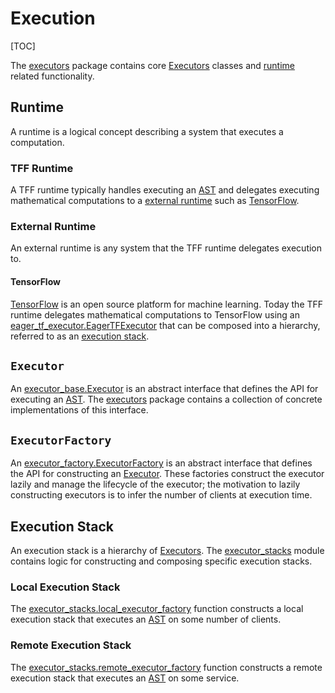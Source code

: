 # Execution

[TOC]

The
[executors](https://github.com/tensorflow/federated/blob/main/tensorflow_federated/python/core/impl/executors)
package contains core [Executors](#executor) classes and [runtime](#runtime)
related functionality.

## Runtime

A runtime is a logical concept describing a system that executes a computation.

### TFF Runtime

A TFF runtime typically handles executing an [AST](compilation.md#ast) and
delegates executing mathematical computations to a
[external runtime](#external-runtime) such as [TensorFlow](#tensorflow).

### External Runtime

An external runtime is any system that the TFF runtime delegates execution to.

#### TensorFlow

[TensorFlow](https://www.tensorflow.org/) is an open source platform for machine
learning. Today the TFF runtime delegates mathematical computations to
TensorFlow using an
[eager_tf_executor.EagerTFExecutor](https://github.com/tensorflow/federated/blob/main/tensorflow_federated/python/core/impl/executors/eager_tf_executor.py)
that can be composed into a hierarchy, referred to as an
[execution stack](#execution-stack).

## `Executor`

An
[executor_base.Executor](https://github.com/tensorflow/federated/blob/main/tensorflow_federated/python/core/impl/executors/executor_base.py)
is an abstract interface that defines the API for executing an
[AST](compilation.md#ast). The
[executors](https://github.com/tensorflow/federated/blob/main/tensorflow_federated/python/core/impl/executors)
package contains a collection of concrete implementations of this interface.

## `ExecutorFactory`

An
[executor_factory.ExecutorFactory](https://github.com/tensorflow/federated/blob/main/tensorflow_federated/python/core/impl/executors/executor_factory.py)
is an abstract interface that defines the API for constructing an
[Executor](#executor). These factories construct the executor lazily and manage
the lifecycle of the executor; the motivation to lazily constructing executors
is to infer the number of clients at execution time.

## Execution Stack

An execution stack is a hierarchy of [Executors](#executor). The
[executor_stacks](https://github.com/tensorflow/federated/blob/main/tensorflow_federated/python/core/impl/executors/executor_stacks.py)
module contains logic for constructing and composing specific execution stacks.

### Local Execution Stack

The
[executor_stacks.local_executor_factory](https://github.com/tensorflow/federated/blob/main/tensorflow_federated/python/core/impl/executors/executor_stacks.py)
function constructs a local execution stack that executes an
[AST](compilation.md#ast) on some number of clients.

### Remote Execution Stack

The
[executor_stacks.remote_executor_factory](https://github.com/tensorflow/federated/blob/main/tensorflow_federated/python/core/impl/executors/executor_stacks.py)
function constructs a remote execution stack that executes an
[AST](compilation.md#ast) on some service.
